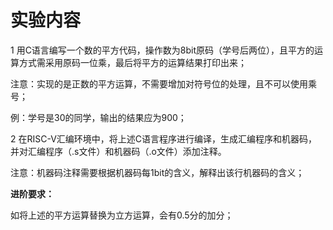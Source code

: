 # 实验内容

1 用C语言编写一个数的平方代码，操作数为8bit原码（学号后两位），且平方的运算方式需采用原码一位乘，最后将平方的运算结果打印出来；

注意：实现的是正数的平方运算，不需要增加对符号位的处理，且不可以使用乘号；

例：学号是30的同学，输出的结果应为900；

2 在RISC-V汇编环境中，将上述C语言程序进行编译，生成汇编程序和机器码，并对汇编程序（.s文件）和机器码（.o文件）添加注释。

注意：机器码注释需要根据机器码每1bit的含义，解释出该行机器码的含义；

**进阶要求：**

如将上述的平方运算替换为立方运算，会有0.5分的加分；

